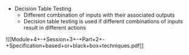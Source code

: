 - Decision Table Testing
	- Different combination of inputs with their associated outputs
	- Decision table testing is used if different combinations of inputs result in different actions

![[Module+4+-+Session+3+-+Part+2+-+Specification+based+or+black+box+techniques.pdf]]